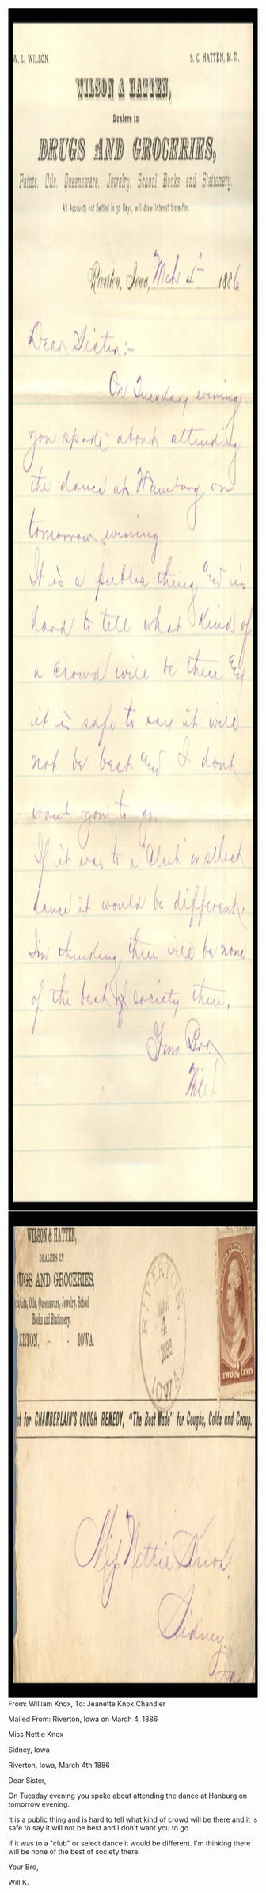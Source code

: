 <html><body><img class="alignnone size-full wp-image-1585" src="/wp-content/uploads/2014/07/postcard-2014-20140707_12391719_0739.jpg" alt="postcard-2014-20140707_12391719_0739" width="1649" height="2429"> <img class="alignnone size-full wp-image-1586" src="/wp-content/uploads/2014/07/postcard-2014-20140707_12392388_0740.jpg" alt="postcard-2014-20140707_12392388_0740" width="1655" height="983">From: William Knox, To: Jeanette Knox Chandler

Mailed From: Riverton, Iowa on March 4, 1886



Miss Nettie Knox

Sidney, Iowa



Riverton, Iowa, March 4th 1886

Dear Sister,

On Tuesday evening you spoke about attending the dance at Hanburg on tomorrow evening.

It is a public thing and is hard to tell what kind of crowd will be there and it is safe to say it will not be best and I don't want you to go.

If it was to a "club" or select dance it would be different. I'm thinking there will be none of the best of society there.

Your Bro,

Will K.</body></html>